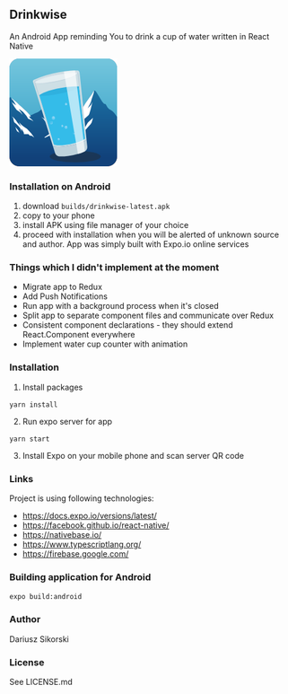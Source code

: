 ## Drinkwise

An Android App reminding You to drink a cup of water written in React Native

<img src="./assets/icon.png">

### Installation on Android
1. download `builds/drinkwise-latest.apk`
2. copy to your phone
3. install APK using file manager of your choice
4. proceed with installation when you will be alerted of unknown source and author. App was simply built with Expo.io online services

### Things which I didn't implement at the moment
* Migrate app to Redux
* Add Push Notifications
* Run app with a background process when it's closed
* Split app to separate component files and communicate over Redux
* Consistent component declarations - they should extend React.Component everywhere
* Implement water cup counter with animation


### Installation

1. Install packages
```
yarn install
```

2. Run expo server for app
```
yarn start
```

3. Install Expo on your mobile phone and scan server QR code

### Links
Project is using following technologies:
* https://docs.expo.io/versions/latest/
* https://facebook.github.io/react-native/
* https://nativebase.io/
* https://www.typescriptlang.org/
* https://firebase.google.com/

### Building application for Android
```
expo build:android 
```

### Author
Dariusz Sikorski


### License
See LICENSE.md